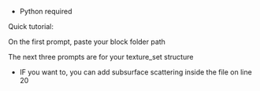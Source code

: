 * Python required

Quick tutorial:

On the first prompt, paste your block folder path

The next three prompts are for your texture_set structure

* IF you want to, you can add subsurface scattering inside the file on line 20

